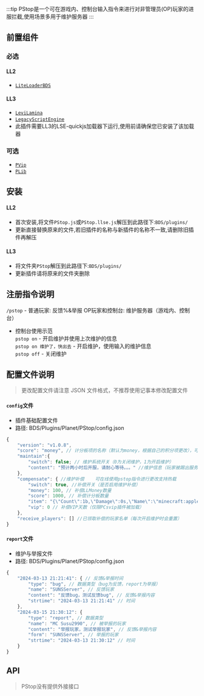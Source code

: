 :::tip
PStop是一个可在游戏内、控制台输入指令来进行对非管理员(OP)玩家的进服拦截,使用场景多用于维护服务器
:::

## 前置组件
### 必选
#### LL2 
- [`LiteLoaderBDS`](https://www.minebbs.com/liteloader/) 
#### LL3
- [`LeviLamina`](https://www.minebbs.com/resources/levilamina.8049/) 
- [`LegacyScriptEngine`](https://www.minebbs.com/resources/legacyscriptengine.8048/) 
 - 此插件需要LL3的LSE-quickjs加载器下运行,使用前请确保您已安装了该加载器  

### 可选
- [`PVip`](https://www.minebbs.com/resources/pvip.4385/) 
- [`PLib`](https://www.minebbs.com/resources/plib.4523/)  

## 安装
#### LL2
- 首次安装,将文件`PStop.js`或`PStop.llse.js`解压到此路径下:`BDS/plugins/` 
 - 更新直接替换原来的文件,若旧插件的名称与新插件的名称不一致,请删除旧插件再解压
#### LL3
- 将文件夹`PStop`解压到此路径下:`BDS/plugins/` 
 - 更新插件请将原来的文件夹删除  

## 注册指令说明
`/pstop` - 普通玩家: 反馈%&举报  OP玩家和控制台: 维护服务器（游戏内、控制台）  
- 控制台使用示范  
`pstop on` - 开启维护并使用上次维护的信息  
`pstop on 维护了，快出去` - 开启维护，使用输入的维护信息  
`pstop off` - 关闭维护

## 配置文件说明

> 更改配置文件请注意 JSON 文件格式，不推荐使用记事本修改配置文件

#### `config`文件

- 插件基础配置文件
- 路径: BDS/Plugins/Planet/PStop/config.json
```js
{
    "version": "v1.0.8",
    "score": "money", // 计分板项的名称（默认为money，根据自己的积分项更改），可在线使用pstop指令进行更改支持热载
    "maintain":{
        "switch": false; // 维护系统开关（0为关闭维护，1为开启维护）
        "content": "预计两小时后开服，请耐心等待。。。" //维护信息（玩家被踢出服务器的提.提示信息）
    },
    "compensate": { //维护补偿    可在线使用pstop指令进行更改支持热载
        "switch": true, //补偿开关（是否启用维护补偿）
        "money": 100, // 补偿LLMoney数量
        "score": 1000, // 补偿计分板数量
        "item": "{\"Count\":1b,\"Damage\":0s,\"Name\":\"minecraft:apple\",\"WasPickedUp\":0b}", // 补偿物品的NBT值
        "vip": 0 // 补偿VIP天数（仅限PCsvip插件被加载）
    },
    "receive_players": [] //已领取补偿的玩家名单（每次开启维护时会重置）
}
```

#### `report`文件

- 维护与举报文件
- 路径: BDS/Plugins/Planet/PStop/config.json
```js
{   
    "2024-03-13 21:21:41": { // 反馈&举报时间
        "type": "bug", // 数据类型（bug为反馈，report为举报）
        "name": "SUNSServer", // 反馈玩家
        "content": "反馈bug，测试反馈bug", // 反馈&举报内容
        "strtime": "2024-03-13 21:21:41" // 时间
    },
    "2024-03-15 21:30:12": {
        "type": "report", // 数据类型
        "name": "MC Susu2990", // 被举报的玩家
        "content": "举报玩家，测试举报玩家", // 反馈&举报内容
        "form": "SUNSServer", // 举报的玩家
        "strtime": "2024-03-13 21:30:12" // 时间
    }
}
```



## API

> PStop没有提供外接接口